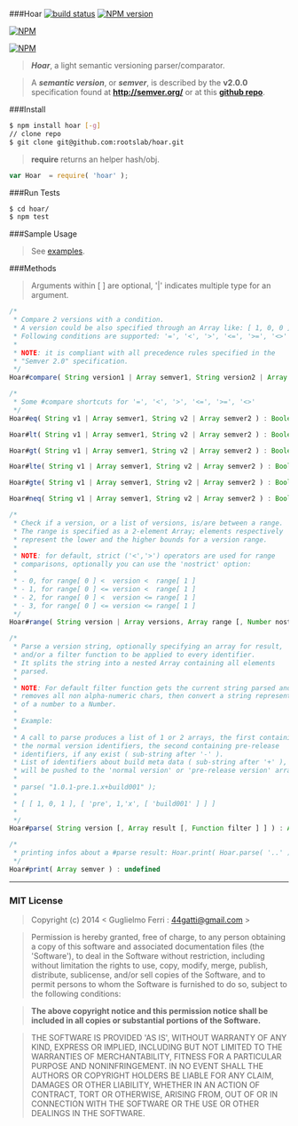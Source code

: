 ###Hoar
[![build status](https://secure.travis-ci.org/rootslab/hoar.png?branch=master)](http://travis-ci.org/rootslab/hoar) 
[![NPM version](https://badge.fury.io/js/hoar.png)](http://badge.fury.io/js/hoar)

[![NPM](https://nodei.co/npm/hoar.png?downloads=true&stars=true)](https://nodei.co/npm/hoar/)

[![NPM](https://nodei.co/npm-dl/hoar.png)](https://nodei.co/npm/hoar/)

> **_Hoar_**, a light semantic versioning parser/comparator.

> A **_semantic version_**, or **_semver_**, is described by the **v2.0.0** specification found at __http://semver.org/__ or at this __[github repo](https://github.com/mojombo/semver/blob/master/semver.md)__.

###Install

```bash
$ npm install hoar [-g]
// clone repo
$ git clone git@github.com:rootslab/hoar.git
```

> __require__ returns an helper hash/obj.

```javascript
var Hoar  = require( 'hoar' );
```

###Run Tests

```bash
$ cd hoar/
$ npm test
```

###Sample Usage

> See [examples](example/).


###Methods

> Arguments within [ ] are optional, '|' indicates multiple type for an argument.

```javascript
/*
 * Compare 2 versions with a condition.
 * A version could be also specified through an Array like: [ 1, 0, 0 ].
 * Following conditions are supported: '=', '<', '>', '<=', '>=', '<>'
 *
 * NOTE: it is compliant with all precedence rules specified in the
 * "Semver 2.0" specification.
 */
Hoar#compare( String version1 | Array semver1, String version2 | Array semver2, String condition ) : Boolean

/*
 * Some #compare shortcuts for '=', '<', '>', '<=', '>=', '<>'
 */
Hoar#eq( String v1 | Array semver1, String v2 | Array semver2 ) : Boolean

Hoar#lt( String v1 | Array semver1, String v2 | Array semver2 ) : Boolean

Hoar#gt( String v1 | Array semver1, String v2 | Array semver2 ) : Boolean

Hoar#lte( String v1 | Array semver1, String v2 | Array semver2 ) : Boolean

Hoar#gte( String v1 | Array semver1, String v2 | Array semver2 ) : Boolean

Hoar#neq( String v1 | Array semver1, String v2 | Array semver2 ) : Boolean

/*
 * Check if a version, or a list of versions, is/are between a range.
 * The range is specified as a 2-element Array; elements respectively
 * represent the lower and the higher bounds for a version range.
 *
 * NOTE: for default, strict ('<','>') operators are used for range
 * comparisons, optionally you can use the 'nostrict' option:
 *
 * - 0, for range[ 0 ] <  version <  range[ 1 ]
 * - 1, for range[ 0 ] <= version <  range[ 1 ]
 * - 2, for range[ 0 ] <  version <= range[ 1 ]
 * - 3, for range[ 0 ] <= version <= range[ 1 ]
 */
Hoar#range( String version | Array versions, Array range [, Number nostrict [, Boolean debug ] ] ) : Boolean

/*
 * Parse a version string, optionally specifying an array for result,
 * and/or a filter function to be applied to every identifier.
 * It splits the string into a nested Array containing all elements
 * parsed.
 *
 * NOTE: For default filter function gets the current string parsed and
 * removes all non alpha-numeric chars, then convert a string representation
 * of a number to a Number.
 *
 * Example:
 *
 * A call to parse produces a list of 1 or 2 arrays, the first containing
 * the normal version identifiers, the second containing pre-release
 * identifiers, if any exist ( sub-string after '-' ).
 * List of identifiers about build meta data ( sub-string after '+' ),
 * will be pushed to the 'normal version' or 'pre-release version' array.
 *
 * parse( "1.0.1-pre.1.x+build001" );
 *
 * [ [ 1, 0, 1 ], [ 'pre', 1,'x', [ 'build001' ] ] ]
 *
 */
Hoar#parse( String version [, Array result [, Function filter ] ] ) : Array

/*
 * printing infos about a #parse result: Hoar.print( Hoar.parse( '..' ) );
 */
Hoar#print( Array semver ) : undefined


```

------------------------------------------------------------------------


### MIT License

> Copyright (c) 2014 &lt; Guglielmo Ferri : 44gatti@gmail.com &gt;

> Permission is hereby granted, free of charge, to any person obtaining
> a copy of this software and associated documentation files (the
> 'Software'), to deal in the Software without restriction, including
> without limitation the rights to use, copy, modify, merge, publish,
> distribute, sublicense, and/or sell copies of the Software, and to
> permit persons to whom the Software is furnished to do so, subject to
> the following conditions:

> __The above copyright notice and this permission notice shall be
> included in all copies or substantial portions of the Software.__

> THE SOFTWARE IS PROVIDED 'AS IS', WITHOUT WARRANTY OF ANY KIND,
> EXPRESS OR IMPLIED, INCLUDING BUT NOT LIMITED TO THE WARRANTIES OF
> MERCHANTABILITY, FITNESS FOR A PARTICULAR PURPOSE AND NONINFRINGEMENT.
> IN NO EVENT SHALL THE AUTHORS OR COPYRIGHT HOLDERS BE LIABLE FOR ANY
> CLAIM, DAMAGES OR OTHER LIABILITY, WHETHER IN AN ACTION OF CONTRACT,
> TORT OR OTHERWISE, ARISING FROM, OUT OF OR IN CONNECTION WITH THE
> SOFTWARE OR THE USE OR OTHER DEALINGS IN THE SOFTWARE.